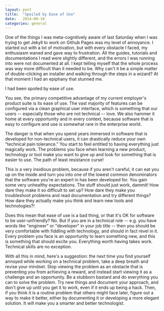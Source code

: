 ```yaml
---
layout: post
title:  "Spoiled by Ease of Use"
date:   2014-09-10
categories: general
---
```


One of the things I was meta-cognitively aware of last Saturday when I was trying to get Jekyll to work on Github Pages was my level of annoyance. I started out with a lot of motivation, but with every obstacle I faced, my enthusiasm waned and gave way to frustration. All the guides, tutorials and documentations I read were slightly different, and the errors I was running into were not documented at all. I kept telling myself that the whole process was way more difficult than it needed to be. Why can't it be a simple matter of double-clicking an installer and walking through the steps in a wizard? At that moment I had an epiphany that stunned me.

I had been spoiled by ease of use.

You see, the primary competitive advantage of my current employer's product suite is its ease of use. The vast majority of features can be configured via a clean graphical user interface, which is something that our users -- especially those who are not technical -- love. We also hammer it home at every opportunity and in every context, because software that is easy to configure and use is somewhat rare in the enterprise world.

The danger is that when you spend years immersed in software that is developed for non-technical users, it can drastically reduce your own "technical pain tolerance." You start to feel entitled to having everything just magically work. The problems you face when learning a new product, technology or tool make you want to give up and look for something that is easier to use. The path of least resistance curse!

This is a very insidious problem, because if you aren't careful, it can eat you up on the inside and turn you into one of the lowest common denominators that the software you're an expert in has been developed for. You gain some very unhealthy expectations. The stuff should just work, dammit! How dare they make it so difficult to set up? How dare they make you troubleshoot problems and read documentation and try different things? How dare they actually make you think and learn new tools and technologies?!

Does this mean that ease of use is a bad thing, or that it's OK for software to be user-unfriendly? No. But if you are in a technical role -- e.g. you have words like "engineer" or "developer" in your job title -- then you should be very comfortable with fiddling with technology, and should in fact revel in it. Every problem you face is an opportunity to learn something new, and this is something that should excite you. Everything worth having takes work. Technical skills are no exception.

With all this in mind, here's a suggestion: the next time you find yourself annoyed while working on a technical problem, take a deep breath and revise your mindset. Stop viewing the problem as an obstacle that is preventing you from achieving a reward, and instead start viewing it as a challenge and an opportunity. Be a stubborn bastard and do everything you can to solve the problem. Try new things and document your approach, and don't give up until you get it to work, even if it ends up being a hack. Then, if you think it is a routine problem that others might face later, figure out a way to make it better, either by documenting it or developing a more elegant solution. It will make you a smarter and better technologist.